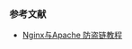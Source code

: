 ### 参考文献

* [Nginx与Apache 防盗链教程](https://juejin.cn/post/6972005281886634015?utm_source=gold_browser_extension)

